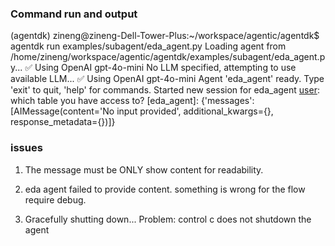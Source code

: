 ### Command run and output
(agentdk) zineng@zineng-Dell-Tower-Plus:~/workspace/agentic/agentdk$ agentdk run examples/subagent/eda_agent.py
Loading agent from /home/zineng/workspace/agentic/agentdk/examples/subagent/eda_agent.py...
✅ Using OpenAI gpt-4o-mini
No LLM specified, attempting to use available LLM...
✅ Using OpenAI gpt-4o-mini
Agent 'eda_agent' ready. Type 'exit' to quit, 'help' for commands.
Started new session for eda_agent
[user]: which table you have access to?
[eda_agent]: {'messages': [AIMessage(content='No input provided', additional_kwargs={}, response_metadata={})]}


### issues
1. The message must be ONLY show content for readability.

2. eda agent failed to provide content. something is wrong for the flow require debug.

3. [user]: ^C (i enter ^C for interrupt)
Gracefully shutting down...
Problem: control c does not shutdown the agent


